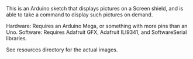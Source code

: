 This is an Arduino sketch that displays pictures on a Screen shield, and is able to take a command to display such pictures on demand.

Hardware: Requires an Arduino Mega, or something with more pins than an Uno.
Software: Requires Adafruit GFX, Adafruit ILI9341, and SoftwareSerial libraries.

See resources directory for the actual images.

